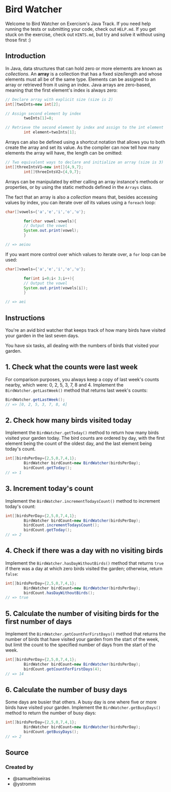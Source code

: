 # Bird Watcher

Welcome to Bird Watcher on Exercism's Java Track. If you need help running the tests or submitting your code, check
out `HELP.md`. If you get stuck on the exercise, check out `HINTS.md`, but try and solve it without using those first :)

## Introduction

In Java, data structures that can hold zero or more elements are known as _collections_. An **array** is a collection
that has a fixed size/length and whose elements must all be of the same type. Elements can be assigned to an array or
retrieved from it using an index. Java arrays are zero-based, meaning that the first element's index is always zero:

```java
// Declare array with explicit size (size is 2)
int[]twoInts=new int[2];

// Assign second element by index
        twoInts[1]=8;

// Retrieve the second element by index and assign to the int element
        int element=twoInts[1];
```

Arrays can also be defined using a shortcut notation that allows you to both create the array and set its value. As the
compiler can now tell how many elements the array will have, the length can be omitted:

```java
// Two equivalent ways to declare and initialize an array (size is 3)
int[]threeIntsV1=new int[]{4,9,7};
        int[]threeIntsV2={4,9,7};
```

Arrays can be manipulated by either calling an array instance's methods or properties, or by using the static methods
defined in the `Arrays` class.

The fact that an array is also a _collection_ means that, besides accessing values by index, you can iterate over _all_
its values using a `foreach` loop:

```java
char[]vowels={'a','e','i','o','u'};

        for(char vowel:vowels){
        // Output the vowel
        System.out.print(vowel);
        }

// => aeiou
```

If you want more control over which values to iterate over, a `for` loop can be used:

```java
char[]vowels={'a','e','i','o','u'};

        for(int i=0;i< 3;i++){
        // Output the vowel
        System.out.print(vowels[i]);
        }

// => aei
```

## Instructions

You're an avid bird watcher that keeps track of how many birds have visited your garden in the last seven days.

You have six tasks, all dealing with the numbers of birds that visited your garden.

## 1. Check what the counts were last week

For comparison purposes, you always keep a copy of last week's counts nearby, which were: 0, 2, 5, 3, 7, 8 and 4.
Implement the `BirdWatcher.getLastWeek()` method that returns last week's counts:

```java
BirdWatcher.getLastWeek();
// => [0, 2, 5, 3, 7, 8, 4]
```

## 2. Check how many birds visited today

Implement the `BirdWatcher.getToday()` method to return how many birds visited your garden today. The bird counts are
ordered by day, with the first element being the count of the oldest day, and the last element being today's count.

```java
int[]birdsPerDay={2,5,0,7,4,1};
        BirdWatcher birdCount=new BirdWatcher(birdsPerDay);
        birdCount.getToday();
// => 1
```

## 3. Increment today's count

Implement the `BirdWatcher.incrementTodaysCount()` method to increment today's count:

```java
int[]birdsPerDay={2,5,0,7,4,1};
        BirdWatcher birdCount=new BirdWatcher(birdsPerDay);
        birdCount.incrementTodaysCount();
        birdCount.getToday();
// => 2
```

## 4. Check if there was a day with no visiting birds

Implement the `BirdWatcher.hasDayWithoutBirds()` method that returns `true` if there was a day at which zero birds
visited the garden; otherwise, return `false`:

```java
int[]birdsPerDay={2,5,0,7,4,1};
        BirdWatcher birdCount=new BirdWatcher(birdsPerDay);
        birdCount.hasDayWithoutBirds();
// => true
```

## 5. Calculate the number of visiting birds for the first number of days

Implement the `BirdWatcher.getCountForFirstDays()` method that returns the number of birds that have visited your garden
from the start of the week, but limit the count to the specified number of days from the start of the week.

```java
int[]birdsPerDay={2,5,0,7,4,1};
        BirdWatcher birdCount=new BirdWatcher(birdsPerDay);
        birdCount.getCountForFirstDays(4);
// => 14
```

## 6. Calculate the number of busy days

Some days are busier that others. A busy day is one where five or more birds have visited your garden. Implement
the `BirdWatcher.getBusyDays()` method to return the number of busy days:

```java
int[]birdsPerDay={2,5,0,7,4,1};
        BirdWatcher birdCount=new BirdWatcher(birdsPerDay);
        birdCount.getBusyDays();
// => 2
```

## Source

### Created by

- @samuelteixeiras
- @ystromm